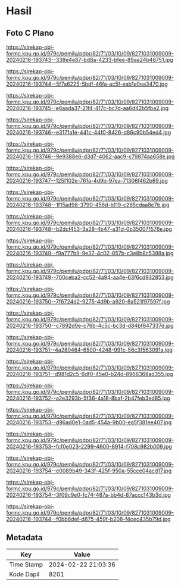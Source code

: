 # Hasil

## Foto C Plano

https://sirekap-obj-formc.kpu.go.id/979c/pemilu/pdpr/82/71/03/10/09/8271031009009-20240216-193743--338e4e87-bd8a-4233-bfee-89aa24b48751.jpg

https://sirekap-obj-formc.kpu.go.id/979c/pemilu/pdpr/82/71/03/10/09/8271031009009-20240216-193744--5f7a6225-5bdf-46fa-ac5f-eab1e0ea3470.jpg

https://sirekap-obj-formc.kpu.go.id/979c/pemilu/pdpr/82/71/03/10/09/8271031009009-20240216-193745--e6aada37-21f4-417c-bc7d-aa6d42b5fba2.jpg

https://sirekap-obj-formc.kpu.go.id/979c/pemilu/pdpr/82/71/03/10/09/8271031009009-20240216-193746--e3171a1e-441c-44f0-8426-d86c90b54ed4.jpg

https://sirekap-obj-formc.kpu.go.id/979c/pemilu/pdpr/82/71/03/10/09/8271031009009-20240216-193746--9e9388e6-d3d7-4062-aac9-c79874aa658e.jpg

https://sirekap-obj-formc.kpu.go.id/979c/pemilu/pdpr/82/71/03/10/09/8271031009009-20240216-193747--125f102e-761a-4d9b-97ea-71306f462b69.jpg

https://sirekap-obj-formc.kpu.go.id/979c/pemilu/pdpr/82/71/03/10/09/8271031009009-20240216-193748--1f15ad98-3790-456d-b119-c265cdaa8e7b.jpg

https://sirekap-obj-formc.kpu.go.id/979c/pemilu/pdpr/82/71/03/10/09/8271031009009-20240216-193748--b2dcf453-3a28-4b47-a31d-0b350071576e.jpg

https://sirekap-obj-formc.kpu.go.id/979c/pemilu/pdpr/82/71/03/10/09/8271031009009-20240216-193749--f9a777b9-9e37-4c02-857b-c3e8b8c5388a.jpg

https://sirekap-obj-formc.kpu.go.id/979c/pemilu/pdpr/82/71/03/10/09/8271031009009-20240216-193749--700ceba2-cc52-4a94-aa4e-63f6cd932853.jpg

https://sirekap-obj-formc.kpu.go.id/979c/pemilu/pdpr/82/71/03/10/09/8271031009009-20240216-193750--7f6724d2-9275-4d9b-a920-8a521f97597f.jpg

https://sirekap-obj-formc.kpu.go.id/979c/pemilu/pdpr/82/71/03/10/09/8271031009009-20240216-193750--c7892d9e-c76b-4c5c-bc3d-d84bf847337d.jpg

https://sirekap-obj-formc.kpu.go.id/979c/pemilu/pdpr/82/71/03/10/09/8271031009009-20240216-193751--4a280464-6500-4248-991c-56c3f563091a.jpg

https://sirekap-obj-formc.kpu.go.id/979c/pemilu/pdpr/82/71/03/10/09/8271031009009-20240216-193751--d981d2c5-6df0-45e0-b24d-8966368ad355.jpg

https://sirekap-obj-formc.kpu.go.id/979c/pemilu/pdpr/82/71/03/10/09/8271031009009-20240216-193752--a2e3293b-5f36-4a18-8baf-2b47feb3ed85.jpg

https://sirekap-obj-formc.kpu.go.id/979c/pemilu/pdpr/82/71/03/10/09/8271031009009-20240216-193753--d96ad0e1-0ad5-454a-9b00-ea5f381ee407.jpg

https://sirekap-obj-formc.kpu.go.id/979c/pemilu/pdpr/82/71/03/10/09/8271031009009-20240216-193753--fcf0e023-2299-4600-8914-f708c982b009.jpg

https://sirekap-obj-formc.kpu.go.id/979c/pemilu/pdpr/82/71/03/10/09/8271031009009-20240216-193754--e0089b49-343f-425f-950a-55cce04acd17.jpg

https://sirekap-obj-formc.kpu.go.id/979c/pemilu/pdpr/82/71/03/10/09/8271031009009-20240216-193754--3f09c9e0-fc74-487a-bb4d-87accc143b3d.jpg

https://sirekap-obj-formc.kpu.go.id/979c/pemilu/pdpr/82/71/03/10/09/8271031009009-20240216-193744--f0bb6def-d875-459f-b208-f4cec435b79d.jpg


## Metadata

| Key        | Value               |
| ---------- | ------------------- |
| Time Stamp | 2024-02-22 21:03:36 |
| Kode Dapil | 8201                |



